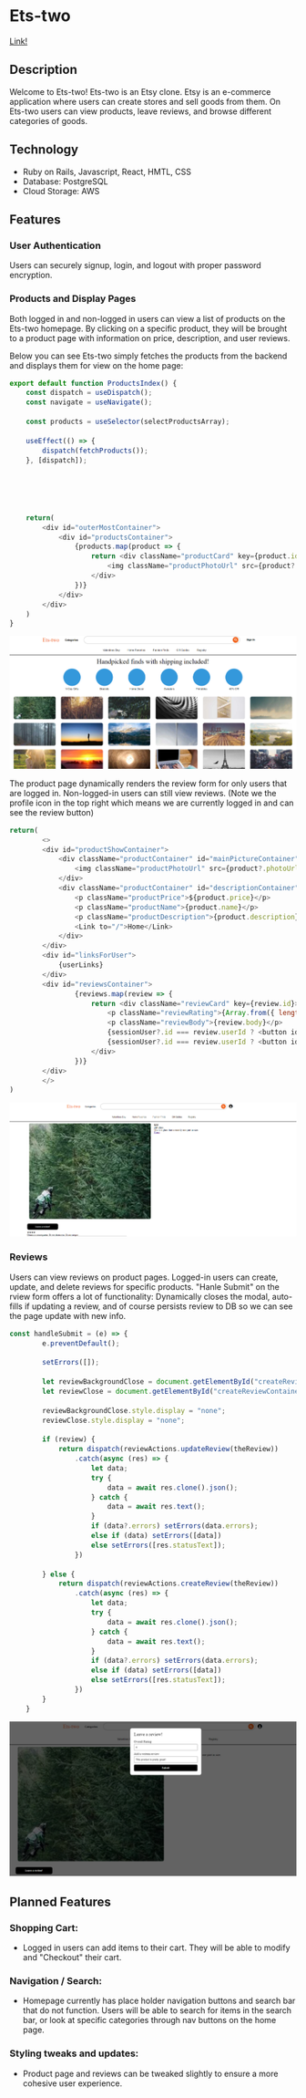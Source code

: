 # Ets-two

[Link!](https://mysite-94ch.onrender.com/)

## Description

Welcome to Ets-two! Ets-two is an Etsy clone. Etsy is an e-commerce application where users can create stores and sell goods from them. On Ets-two users can view products, leave reviews, and browse different categories of goods.

## Technology
- Ruby on Rails, Javascript, React, HMTL, CSS
- Database: PostgreSQL
- Cloud Storage: AWS

## Features

### User Authentication

Users can securely signup, login, and logout with proper password encryption.

### Products and Display Pages

Both logged in and non-logged in users can view a list of products on the Ets-two homepage. By clicking on a specific product, they will be brought to a product page with information on price, description, and user reviews.

Below you can see Ets-two simply fetches the products from the backend and displays them for view on the home page:

```js
export default function ProductsIndex() {
    const dispatch = useDispatch();
    const navigate = useNavigate();

    const products = useSelector(selectProductsArray);

    useEffect(() => {
        dispatch(fetchProducts());
    }, [dispatch]);





    return(
        <div id="outerMostContainer">
            <div id="productsContainer">
                {products.map(product => {
                    return <div className="productCard" key={product.id} onClick={() => navigate(`/products/${product.id}`)}>
                        <img className="productPhotoUrl" src={product?.photoUrl} />
                    </div>
                })}
            </div>
        </div>
    )
}
```

![homepage](/assets/homepage.png)

The product page dynamically renders the review form for only users that are logged in. Non-logged-in users can still view reviews. (Note we the profile icon in the top right which means we are currently logged in and can see the review button)

```js
return(
        <>
        <div id="productShowContainer">
            <div className="productContainer" id="mainPictureContainer">
                <img className="productPhotoUrl" src={product?.photoUrl} />
            </div>
            <div className="productContainer" id="descriptionContainer">
                <p className="productPrice">${product.price}</p>
                <p className="productName">{product.name}</p>
                <p className="productDescription">{product.description}</p>
                <Link to="/">Home</Link>
            </div>
        </div>
        <div id="linksForUser">
            {userLinks}
        </div>
        <div id="reviewsContainer">
                {reviews.map(review => {
                    return <div className="reviewCard" key={review.id}>
                        <p className="reviewRating">{Array.from({ length: review.rating }, (_, index) => <span key={index}>★</span>)}</p>
                        <p className="reviewBody">{review.body}</p> 
                        {sessionUser?.id === review.userId ? <button id="deleteRevButton" onClick={() => dispatch(deleteReview(review.id))}>D</button> : null}
                        {sessionUser?.id === review.userId ? <button id="updateRevButton" data-review={JSON.stringify(review)} onClick={handleUpdateReview}>U</button> : null}
                    </div>
                })}
        </div>
        </>
)
```

![productpage](/assets/Screenshot%202024-01-26%20122018.png)

### Reviews

Users can view reviews on product pages. Logged-in users can create, update, and delete reviews for specific products. "Hanle Submit" on the rview form offers a lot of functionality: Dynamically closes the modal, auto-fills if updating a review, and of course persists review to DB so we can see the page update with new info.

```js
const handleSubmit = (e) => {
        e.preventDefault();

        setErrors([]);

        let reviewBackgroundClose = document.getElementById("createReviewBacgkround");
        let reviewClose = document.getElementById("createReviewContainer");

        reviewBackgroundClose.style.display = "none";
        reviewClose.style.display = "none";

        if (review) {
            return dispatch(reviewActions.updateReview(theReview))
                .catch(async (res) => {
                    let data;
                    try {
                        data = await res.clone().json();
                    } catch {
                        data = await res.text();
                    }
                    if (data?.errors) setErrors(data.errors);
                    else if (data) setErrors([data])
                    else setErrors([res.statusText]);
                })
            
        } else {
            return dispatch(reviewActions.createReview(theReview))
                .catch(async (res) => {
                    let data;
                    try {
                        data = await res.clone().json();
                    } catch {
                        data = await res.text();
                    }
                    if (data?.errors) setErrors(data.errors);
                    else if (data) setErrors([data])
                    else setErrors([res.statusText]);
                })
        }
    }
```

![reviewModal](/assets/reviewmodal.png)

## Planned Features

### Shopping Cart:
- Logged in users can add items to their cart. They will be able to modify and "Checkout" their cart.

### Navigation / Search:
- Homepage currently has place holder navigation buttons and search bar that do not function. Users will be able to search for items in the search bar, or look at specific categories through nav buttons on the home page.

### Styling tweaks and updates:
- Product page and reviews can be tweaked slightly to ensure a more cohesive user experience.
